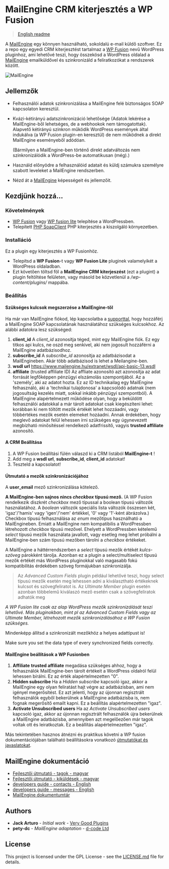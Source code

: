 # MailEngine CRM kiterjesztés a WP Fusion 

> [English readme](README.md)

A [MailEngine](https://www.mailengine.hu/hu/) egy könnyen használható, sokoldalú e-mail küldő szoftver.
Ez a repo egy egyedi CRM kiterjesztést tartalmaz a [WP Fusion](https://wpfusionplugin.com/) nevű WordPress pluginhoz, ami lehetővé teszi, hogy összekösd a WordPress oldalad a [MailEngine](https://www.mailengine.hu/en/) emailküldővel és szinkronizáld a feliratkozókat a rendszerek között.

![MailEngine](https://www.mailengine.hu/images/me_logo_b.svg "MailEngine emailmarketing szolgáltatás")

## Jellemzők

* Felhasználói adatok szinkronizálása a MailEngine felé biztonságos SOAP kapcsolaton keresztül.
* Kvázi-kétirányú adatszinkronizáció lehetősége (Adatok lekérése a MailEngine-ből lehetséges, de a webhookok nem támogatottak). Alapvető kétirányú szinkron működik WordPress események által indukálva (a WP Fusion plugin-en keresztül) de nem működnek a direkt MailEngine eseményeből adódóan.

  (Bármilyen a MailEngine-ben történő direkt adatváltozás nem szinkronizálódik a WordPress-be automatikusan (még).)
* Használd előnyödre a felhasználóid adatait és küldj számukra személyre szabott leveleket a MailEngine rendszerben.
* Nézd át a [MailEngine](https://www.mailengine.hu/#funkciok) képességeit és jellemzőit.

## Kezdjünk hozzá...

### Követelmények

- [WP Fusion](https://wpfusionplugin.com/) vagy [WP fusion lite](https://wordpress.org/plugins/wp-fusion-lite/) telepítése a WordPressben.
- Telepített [PHP SoapClient](https://www.php.net/manual/en/class.soapclient.php) PHP kiterjesztés a kiszolgáló környezetben.

### Installáció

Ez a plugin egy kiterjesztés a WP Fusionhöz.
- Telepítsd a **WP Fusion**-t vagy **WP Fusion Lite** pluginek valamelyikét a WordPress oldaladban.
- Ezt követően töltsd föl a **MailEngine CRM kiterjeszést** (ezt a plugint) a plugin feltöltése felületen, vagy másold be közvetlenül a */wp-content/plugins/* mappába.

### Beállítás

#### Szükséges kulcsok megszerzése a MailEngine-től

Ha már van MailEngine fiókod, lép kapcsolatba a [supporttal](https://www.mailengine.hu/en/#contact), hogy hozzáférj a MailEngine SOAP kapcsolatának használatához szükséges kulcsokhoz.
Az alábbi adatokra lesz szükséged:

1. **client_id**
A *client_id* azonosítja téged, mint egy MailEngine fiók. Ez egy titkos api kulcs, ne oszd meg senkivel, aki nem jogosult hozzáférni a MailEngine adatbázisodhoz.
2. **subscribe_id**
A *subscribe_id* azonosítja az adatbázisodat a MailEngineben. Akár több adatbázisod is lehet a Meilangine-ben.
3. **wsdl url**
https://www.mailengine.hu/extranet/wsdl/api-basic-13.wsdl
4. **affiliate** (trusted affiliate ID)
Az affliate azonosító azt azonosítja az adat forrását legfőképpen pénzügyi elszámolás szempontjából. Az a 'személy', aki az adatot hozta. Ez az ID technikailag egy MailEngine felhasználó, aki a 'technikai tulajdonosa' a kapcsolódó adatnak (nem jogosultság kezelés miatt, sokkal inkább pénzügyi szempontból).
A MailEngine alapértelmezett működése olyan, hogy a beküldött felhasználói adatokkal a már tárolt adatokat csak kiegészíteni lehet: korábban ki nem töltött mezők értékét lehet hozzáadni, vagy többértékes mezők esetén elemeket hozáadni. Annak érdekében, hogy meglevő adatokat felül lehessen írni szükséges egy úgynevezett megbízható minősítéssel rendelkező adatfrissítő, vagyis **trusted affiliate** azonosító.

#### A CRM Beállítása

1. A WP Fusion beállítási fülén válaszd ki a CRM listából **MailEngine-t** !
2. Add meg a  **wsdl url**, **subscribe_id**, **client_id** adatokat!
3. Teszteld a kapcsolatot!

#### Útmutató a mezők szinkronizációjához

A **user_email** mező szinkronizálása kötelező.

**A MailEngine-ben sajnos nincs _checkbox_ típusú mező.** (A WP Fusion rendelkezik diszkrét _checkbox_ mező típussal a boolean típusú változók használatához. A _boolean_ változók speciális lista változók összesen két, 'igaz'/'hamis' vagy 'igen'/'nem' értékkel, '0' vagy '1'-ként ábrázolva.) Checkbox típusú felhasználása az *enum* mezőtípus használható a MailEngineben.
Emiatt a MailEngine nem kompatibilis a WordPressben létrehozott _checkbox_ típusú mezővel. Ehelyett a WordPressben kételemű _select_ típusú mezők használata javallott, vagy esetleg meg lehet próbálni a MailEngine-ben szám típusú mezőben tárolni a _checkbox_ értékeket.

A MailEngine a háttérrendszerben a *select* típusú mezők értékét *kulcs-szöveg* párokként tárolja. Azonban ez a plugin a select/multiselect típusú mezők értékét más WordPress pluginokkal való magasabb fokú kompatibilitás érdekében szöveg formájukban szinkronizálja. 

> Az *Advanced Custom Fields* plugin például lehetővé teszi, hogy select típusú mezők esetén meg lehessen adni a kiválasztható értékeknek kulcsot és szövegfeliratot is.
> Az *Ultimate Member* plugin esetén azonban többelemű kiválaszó mező esetén csak a szövegfeliratok adhatók meg

*A WP Fusion lite csak az alap WordPress mezők szinkronizálását teszi lehetővé. Más pluginokban, mint pl az Advanced Custom Fields vagy az Ultimate Member, létrehozott mezők szinkronizálásához a WP Fusion szükséges.*

Mindenképp állítsd a szinkronizált mezőkhöz a helyes adattípust is!

Make sure you set the data type of every synchronized fields correctly. 


#### MailEngine beállítások a WP Fusionben

1. **Affiliate**
**trusted affiliate** megadása szükséges ahhoz, hogy a felhasználók MailEngine-ben tárolt értékeit a WordPress oldalról felül lehessen bírálni. Ez az érték alapértelmezetten "0".
2. **Hidden subscribe**
Ha a *Hidden subscribe* kapcsoló igaz, akkor a MailEngine egy olyan feliratást hajt végre az adatbázisban, ami nem igényel megerősítést. Ez azt jelenti, hogy az újonnan regisztrált felhasználók egyből bekerülnek a MailEngine adatbázisba is, nem fognak megerősítő emailt kapni. Ez a beállítás alapértelmezetten "igaz".
3. **Activate Unsubscribed users**
Ha az *Activate Unsubscribed users* kapcsoló igaz, akkor az újonnan regisztrált felhasználók újra bekerülnek a MailEngine adatbázisba, amennyiben azt megelőezően már tagok voltak ott és leiratkoztak. Ez a beállítás alapértelmezetten "igaz".

Más tekintetében hasznos átnézni és praktikus követni a WP fusion dokumentációjában található beállításokra vonatkozó [útmutatókat és javaslatokat](https://wpfusion.com/documentation/).

## MailEngine dokumentáció

- [Fejlesztői útmutató - tagok - magyar](https://docs.google.com/document/d/1lKJSEMT-731bWRIQsVnHL8sosQkqrx6rOI_VR6bWB5k/edit#heading=h.tnjtjhbffgks)
- [Fejlesztői útmutató - kiküldések - magyar](https://docs.google.com/document/d/17ErCFzyhDO0uQ0581SnZsiCxNh7ZdtckB3snZHw2lwA/edit#heading=h.mxo62uqdt2f3)
- [developers guide - contacts - English](https://docs.google.com/document/d/1vPCd8_DrPGC1GYHEy6zyNFKy7ymYVjmj5wzUqYd30ds/edit#heading=h.xhfywkl8jbby)
- [developers guide - messages - English](https://docs.google.com/document/d/1-bE9nNbik0ckN354bix6wH2zDZ9boFUGZV33ZWgWr8E/edit)
- [MailEngine dokumentumtár](https://www.mailengine.hu/hu/dokumentumtar/)

## Authors

* **Jack Arturo** - *Initial work* - [Very Good Plugins](https://github.com/verygoodplugins)
* **pety-dc** - *MailEngine adaptation* - [d-code Ltd](https://github.com/d-code-ltd)

## License

This project is licensed under the GPL License - see the [LICENSE.md](LICENSE.md) file for details.
